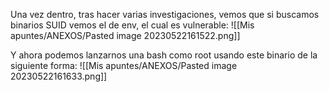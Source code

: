 Una vez dentro, tras hacer varias investigaciones, vemos que si buscamos binarios SUID vemos el de env, el cual es vulnerable:
![[Mis apuntes/ANEXOS/Pasted image 20230522161522.png]]

Y ahora podemos lanzarnos una bash como root usando este binario de la siguiente forma:
![[Mis apuntes/ANEXOS/Pasted image 20230522161633.png]]
